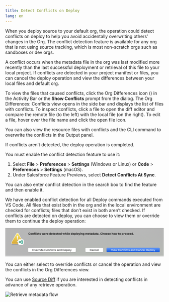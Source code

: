 ```yaml
---
title: Detect Conflicts on Deploy
lang: en
---
```


When you deploy source to your default org, the operation could detect conflicts on deploy to help you avoid accidentally overwriting others’ changes in the Org. The conflict detection feature is available for any org that is not using source tracking, which is most non-scratch orgs such as sandboxes or dev orgs.

A conflict occurs when the metadata file in the org was last modified more recently than the last successful deployment or retrieval of this file to your local project.
If conflicts are detected in your project manifest or files, you can cancel the deploy operation and view the differences between your local files and default org.

To view the files that caused conflicts, click the Org Differences icon () in the Activity Bar or the **Show Conflicts** prompt from the dialog. The Org Differences: Conflicts view opens in the side bar and displays the list of files with conflicts. To inspect conflicts, click a file to open the diff editor and compare the remote file (to the left) with the local file (on the right). To edit a file, hover over the file name and click the open file icon.

You can also view the resource files with conflicts and the CLI command to overwrite the conflicts in the Output panel.

If conflicts aren’t detected, the deploy operation is completed.

You must enable the conflict detection feature to use it:

1. Select **File** > **Preferences** > **Settings** (Windows or Linux) or **Code** > **Preferences** > **Settings** (macOS).
2. Under Salesforce Feature Previews, select **Detect Conflicts At Sync**.

You can also enter conflict detection in the search box to find the feature and then enable it.

We have enabled conflict detection for all Deploy commands executed from VS Code. All files that exist both in the org and in the local environment are checked for conflicts; files that don’t exist in both aren’t checked. If conflicts are detected on deploy, you can choose to view them or override them to continue the deploy operation:

![Prompt for conflict detection](../../../images/DetectConflict_prompt.png)

You can either select to override conflicts or cancel the operation and view the conflicts in the Org Differences view.

You can use [Source Diff](source-diff.md)  if you are interested in detecting conflicts in advance of any retrieve operation. 

![Retrieve metadata flow](../../../images/RetrieveMetadataFlow.gif)
